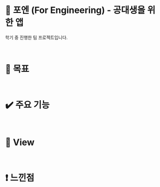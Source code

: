 # 📱​ 포엔 (For Engineering) - 공대생을 위한 앱
학기 중 진행한 팀 프로젝트입니다.

</br>

# 🎯 목표

</br>

# ✔️​ 주요 기능

</br>

# 🔳​ View

</br>

# ❗ 느낀점

</br>

